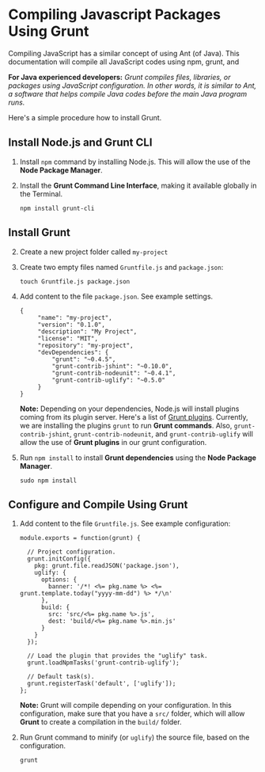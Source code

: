 # Compiling Javascript Packages Using Grunt

Compiling JavaScript has a similar concept of using Ant (of Java). This documentation will compile all JavaScript codes using npm, grunt, and 

**For Java experienced developers:** _Grunt compiles files, libraries, or packages  using JavaScript configuration. In other words, it is similar to Ant, a software that helps compile Java codes before the main Java program runs._

Here's a simple procedure how to install Grunt.

## Install Node.js and Grunt CLI

1. Install `npm` command by installing Node.js. This will allow the use of the **Node Package Manager**.

2. Install the **Grunt Command Line Interface**, making it available globally in the Terminal.

	```
	npm install grunt-cli
	```


## Install Grunt

2. Create a new project folder called `my-project`
3. Create two empty files named `Gruntfile.js` and `package.json`:

	```
	touch Gruntfile.js package.json
	```
	
4. Add content to the file `package.json`. See example settings.
		
   ```
   {
        "name": "my-project",
        "version": "0.1.0",
        "description": "My Project",
        "license": "MIT",
        "repository": "my-project",
        "devDependencies": {
            "grunt": "~0.4.5",
            "grunt-contrib-jshint": "~0.10.0",
            "grunt-contrib-nodeunit": "~0.4.1",
            "grunt-contrib-uglify": "~0.5.0"
        }
   }
   ```
	**Note:** Depending on your dependencies, Node.js will install plugins coming from its plugin server. Here's a list of [Grunt plugins](http://gruntjs.com/plugins). Currently, we are installing the plugins `grunt` to run **Grunt commands**. Also, `grunt-contrib-jshint`, `grunt-contrib-nodeunit`, and `grunt-contrib-uglify` will allow the use of **Grunt plugins** in our grunt configuration.

5. Run `npm install` to install **Grunt dependencies** using the **Node Package Manager**.

	```
	sudo npm install
	```

## Configure and Compile Using Grunt

1. Add content to the file `Gruntfile.js`. See example configuration:

	```
	module.exports = function(grunt) {
	
	  // Project configuration.
	  grunt.initConfig({
	    pkg: grunt.file.readJSON('package.json'),
	    uglify: {
	      options: {
	        banner: '/*! <%= pkg.name %> <%= grunt.template.today("yyyy-mm-dd") %> */\n'
	      },
	      build: {
	        src: 'src/<%= pkg.name %>.js',
	        dest: 'build/<%= pkg.name %>.min.js'
	      }
	    }
	  });
	
	  // Load the plugin that provides the "uglify" task.
	  grunt.loadNpmTasks('grunt-contrib-uglify');
	
	  // Default task(s).
	  grunt.registerTask('default', ['uglify']);
	};
	```

	**Note:** Grunt will compile depending on your configuration. In this configuration, make sure that you have a `src/` folder, which will allow **Grunt** to create a compilation in the `build/` folder.

3. Run Grunt command to minify (or `uglify`) the source file, based on the configuration.

	```
	grunt
	```
